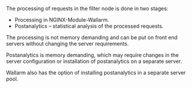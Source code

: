 The processing of requests in the filter node is done
in two stages:

* Processing in NGINX-Module-Wallarm.
* Postanalytics – statistical analysis of the processed requests.

The processing is not memory demanding and can be put on front end servers
without changing the server requirements.

Postanalytics is memory demanding, which may require changes in the server
configuration or installation of postanalytics on a separate server.

Wallarm also has the option of installing postanalytics in a separate server pool.
